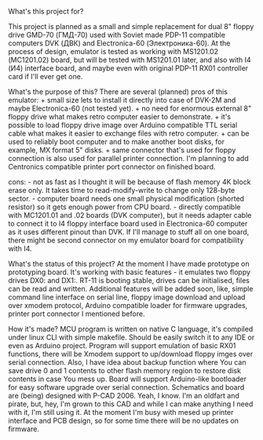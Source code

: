 What's this project for?

This project is planned as a small and simple replacement for dual 8" floppy drive GMD-70 (ГМД-70) used with Soviet made PDP-11 compatible computers DVK (ДВК) and Electronica-60 (Электроника-60). At the process of design, emulator is tested as working with MS1201.02 (МС1201.02) board, but will be tested with MS1201.01 later, and also with I4 (И4) interface board, and maybe even with original PDP-11 RX01 controller card if I'll ever get one.

What's the purpose of this? There are several (planned) pros of this emulator:
	+ small size lets to install it directly into case of DVK-2M and maybe Electronica-60 (not tested yet).
	+ no need for enormous external 8" floppy drive what makes retro computer easier to demonstrate.
	+ it's possible to load floppy drive image over Arduino compatible TTL serial cable what makes it easier to exchange files with retro computer.
	+ can be used to reliably boot computer and to make another boot disks, for example, MX format 5" disks.
	+ same connector that's used for floppy connection is also used for parallel printer connection. I'm planning to add Centronics compatible printer port connector on finished board.

cons:
    - not as fast as I thought it will be because of flash memory 4K block erase only. It takes time to read-modify-write to change only 128-byte sector.
    - computer board needs one small physical modification (shorted resistor) so it gets enough power from CPU board.
    - directly compatible with MC1201.01 and .02 boards (DVK computer), but it needs adapter cable to connect it to I4 floppy interface board used in Electronica-60 computer as it uses different pinout than DVK. If I'll manage to stuff all on one board, there might be second connector on my emulator board for compatibility with I4.

What's the status of this project? At the moment I have made prototype on prototyping board. It's working with basic features - it emulates two floppy drives DX0: and DX1:. RT-11 is booting stable, drives can be initialised, files can be read and written. Additional features will be added soon, like, simple command line interface on serial line, floppy image download and upload over xmodem protocol, Arduino compatible loader for firmware upgrades, printer port connector I mentioned before.

How it's made? MCU program is written on native C language, it's compiled under linux CLI with simple makefile. Should be easily switch it to any IDE or even as Arduino project. Program will support emulation of basic RX01 functions, there will be Xmodem support to up/download floppy imges over serial connection. Also, I have idea about backup function where You can save drive 0 and 1 contents to other flash memory region to restore disk contents in case You mess up. Board will support Arduino-like bootloader for easy software upgrade over serial connection. Schematics and board are (being) designed with P-CAD 2006. Yeah, I know. I'm an oldfart and pirate, but, hey, I'm grown to this CAD and while I can make anything I need with it, I'm still using it. At the moment I'm busy with mesed up printer interface and PCB design, so for some time there will be no updates on firmware.
